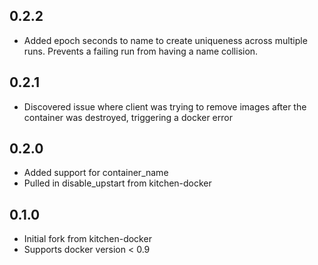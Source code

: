 ## 0.2.2

* Added epoch seconds to name to create uniqueness across multiple runs.
  Prevents a failing run from having a name collision.

## 0.2.1

* Discovered issue where client was trying to remove images after the
  container was destroyed, triggering a docker error

## 0.2.0

* Added support for container_name
* Pulled in disable_upstart from kitchen-docker

## 0.1.0 

* Initial fork from kitchen-docker
* Supports docker version < 0.9
